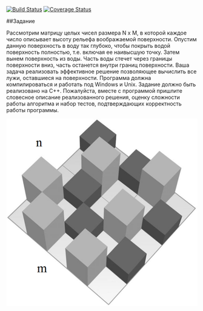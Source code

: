 [![Build Status](https://travis-ci.org/skwllsp/test_find_puddles.png)](https://travis-ci.org/skwllsp/test_find_puddles)
[![Coverage Status](https://coveralls.io/repos/github/skwllsp/test_find_puddles/badge.svg?branch=master)](https://coveralls.io/github/skwllsp/test_find_puddles?branch=master)

##Задание

Рассмотрим матрицу целых чисел размера N x M, в которой каждое число описывает высоту рельефа воображаемой поверхности. 
Опустим данную поверхность в воду так глубоко, чтобы покрыть водой поверхность полностью, т.е. включая ее наивысшую точку. 
Затем вынем поверхность из воды. Часть воды стечет через границы поверхности вниз, часть останется внутри границ поверхности. 
Ваша задача реализовать эффективное решение позволяющее вычислить все лужи, оставшиеся на поверхности. 
Программа должна компилироваться и работать под Windows и Unix. 
Задание должно быть реализовано на С++. 
Пожалуйста, вместе с программой пришлите словесное описание реализованного решения, 
оценку сложности работы алгоритма и набор тестов, подтверждающих корректность работы программы.

![alt tag](https://github.com/skwllsp/test_find_puddles/blob/master/unnamed.png)
